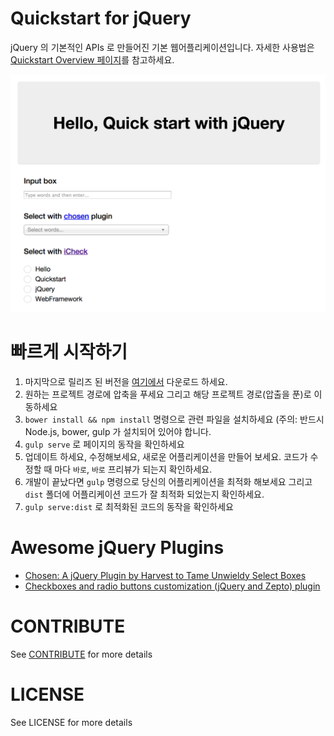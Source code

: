 # Quickstart for jQuery

jQuery 의 기본적인 APIs 로 만들어진 기본 웹어플리케이션입니다. 자세한 사용법은 [Quickstart Overview 페이지]()를 참고하세요.

![](https://raw.githubusercontent.com/KoreaHTML5/quickstart-jquery/74a56d4ed60db61d5d982648e5341ca507881e6f/snapshot.png)

# 빠르게 시작하기

1. 마지막으로 릴리즈 된 버전을 [여기에서]() 다운로드 하세요.
1. 원하는 프로젝트 경로에 압축을 푸세요 그리고 해당 프로젝트 경로(압출을 푼)로 이동하세요
1. ```bower install && npm install``` 명령으로 관련 파일을 설치하세요 (주의: 반드시 Node.js, bower, gulp 가 설치되어 있어야 합니다.
1. ```gulp serve``` 로 페이지의 동작을 확인하세요
1. 업데이트 하세요, 수정해보세요, 새로운 어플리케이션을 만들어 보세요. 코드가 수정할 때 마다 `바로`, `바로` 프리뷰가 되는지 확인하세요.
1. 개발이 끝났다면 ```gulp``` 명령으로 당신의 어플리케이션을 최적화 해보세요 그리고 `dist` 폴더에 어플리케이션 코드가 잘 최적화 되었는지 확인하세요.
1. ```gulp serve:dist``` 로 최적화된 코드의 동작을 확인하세요

# Awesome jQuery Plugins

- [Chosen: A jQuery Plugin by Harvest to Tame Unwieldy Select Boxes](http://goo.gl/TgKzj)	
- [Checkboxes and radio buttons customization (jQuery and Zepto) plugin](http://goo.gl/7lYYTR)

# CONTRIBUTE

See [CONTRIBUTE](https://github.com/KoreaHTML5/dev.koreahtml5.kr/blob/master/CONTRIBUTE.md) for more details

# LICENSE

See LICENSE for more details